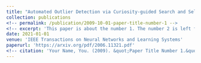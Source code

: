 ```yaml
---
title: "Automated Outlier Detection via Curiosity-guided Search and Self-imitation Learning"
collection: publications
<!-- permalink: /publication/2009-10-01-paper-title-number-1 -->
<!-- excerpt: 'This paper is about the number 1. The number 2 is left for future work.' -->
date: 2021-01-01
venue: 'IEEE Transactions on Neural Networks and Learning Systems'
paperurl: 'https://arxiv.org/pdf/2006.11321.pdf'
<!-- citation: 'Your Name, You. (2009). &quot;Paper Title Number 1.&quot; <i>Journal 1</i>. 1(1).' -->
---
```

<!-- This paper is about the number 1. The number 2 is left for future work. -->

<!-- [Download paper here](https://arxiv.org/pdf/2006.11321.pdf) -->
